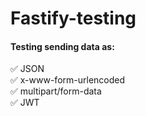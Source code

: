 # Fastify-testing

#### Testing sending data as: 
✅ JSON <br> 
✅ x-www-form-urlencoded <br> 
✅ multipart/form-data <br> 
✅ JWT
